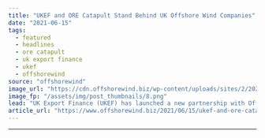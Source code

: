 ```yaml
---
title: "UKEF and ORE Catapult Stand Behind UK Offshore Wind Companies"
date: "2021-06-15"
tags: 
  - featured
  - headlines
  - ore catapult
  - uk export finance
  - ukef
  - offshorewind
source: "offshorewind"
image_url: "https://cdn.offshorewind.biz/wp-content/uploads/sites/2/2021/06/15113003/UKEF-and-ORE-Catapult-Stand-Behind-UK-Offshore-Wind-Companies.png"
image_fp: "/assets/img/post_thumbnails/8.png"
lead: "UK Export Finance (UKEF) has launched a new partnership with Offshore Renewable Energy (ORE)"
article_url: "https://www.offshorewind.biz/2021/06/15/ukef-and-ore-catapult-stand-behind-uk-offshore-wind-companies/"
---
```


---

